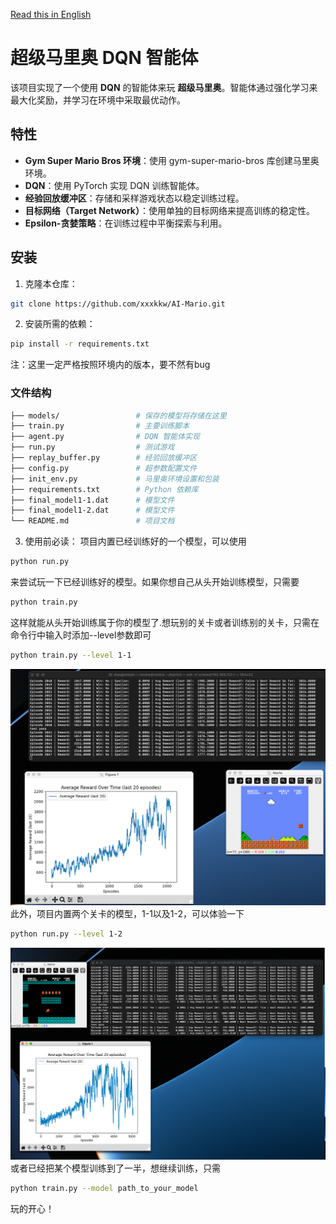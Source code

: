 [Read this in English](README-en.md)
# 超级马里奥 DQN 智能体

该项目实现了一个使用 **DQN** 的智能体来玩 **超级马里奥**。智能体通过强化学习来最大化奖励，并学习在环境中采取最优动作。

## 特性
- **Gym Super Mario Bros 环境**：使用 gym-super-mario-bros 库创建马里奥环境。
- **DQN**：使用 PyTorch 实现 DQN 训练智能体。
- **经验回放缓冲区**：存储和采样游戏状态以稳定训练过程。
- **目标网络（Target Network）**：使用单独的目标网络来提高训练的稳定性。
- **Epsilon-贪婪策略**：在训练过程中平衡探索与利用。
## 安装
1. 克隆本仓库：
```bash
git clone https://github.com/xxxkkw/AI-Mario.git
```
2. 安装所需的依赖：
```bash
pip install -r requirements.txt
```
注：这里一定严格按照环境内的版本，要不然有bug
### 文件结构

```bash
├── models/                 # 保存的模型将存储在这里
├── train.py                # 主要训练脚本
├── agent.py                # DQN 智能体实现
├── run.py                  # 测试游戏
├── replay_buffer.py        # 经验回放缓冲区
├── config.py               # 超参数配置文件
├── init_env.py             # 马里奥环境设置和包装
├── requirements.txt        # Python 依赖库
├── final_model1-1.dat      # 模型文件
├── final_model1-2.dat      # 模型文件
└── README.md               # 项目文档
```

3. 使用前必读：
项目内置已经训练好的一个模型，可以使用
```bash
python run.py
```
来尝试玩一下已经训练好的模型。如果你想自己从头开始训练模型，只需要
```bash
python train.py
```
这样就能从头开始训练属于你的模型了.想玩别的关卡或者训练别的关卡，只需在命令行中输入时添加--level参数即可
```bash
python train.py --level 1-1
```
![示例图片](./images/Level_1-1.PNG)
此外，项目内置两个关卡的模型，1-1以及1-2，可以体验一下
```bash
python run.py --level 1-2
```
![示例图片](./images/Level_1-2.PNG)
或者已经把某个模型训练到了一半，想继续训练，只需
```bash
python train.py --model path_to_your_model
```
玩的开心！
